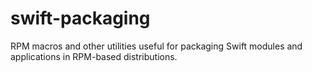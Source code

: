 # swift-packaging

RPM macros and other utilities useful for packaging
Swift modules and applications in RPM-based distributions.

